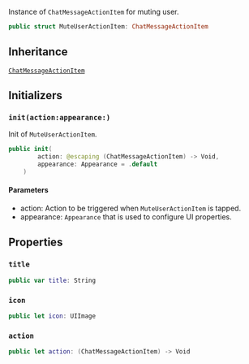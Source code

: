 
Instance of `ChatMessageActionItem` for muting user.

``` swift
public struct MuteUserActionItem: ChatMessageActionItem 
```

## Inheritance

[`ChatMessageActionItem`](ChatMessageActionItem)

## Initializers

### `init(action:appearance:)`

Init of `MuteUserActionItem`.

``` swift
public init(
        action: @escaping (ChatMessageActionItem) -> Void,
        appearance: Appearance = .default
    ) 
```

#### Parameters

  - action: Action to be triggered when `MuteUserActionItem` is tapped.
  - appearance: `Appearance` that is used to configure UI properties.

## Properties

### `title`

``` swift
public var title: String 
```

### `icon`

``` swift
public let icon: UIImage
```

### `action`

``` swift
public let action: (ChatMessageActionItem) -> Void
```
